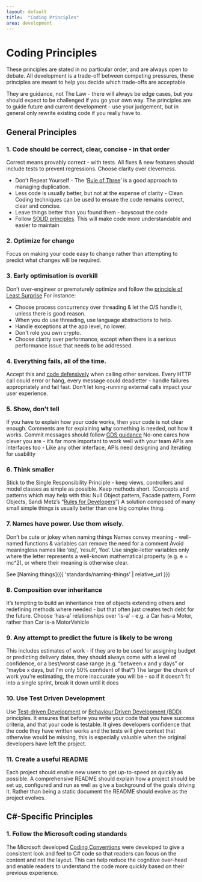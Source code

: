 ```yaml
---
layout: default
title:  "Coding Principles"
area: development
---
```


# Coding Principles

These principles are stated in no particular order, and are always open to debate. All development is a trade-off between competing pressures, these principles are meant to help you decide which trade-offs are acceptable.

They are guidance, not The Law - there will always be edge cases, but you should expect to be challenged if you go your own way. The principles are to guide future and current development - use your judgement, but in general only rewrite existing code if you really have to.

## General Principles

### 1. Code should be correct, clear, concise - in that order

Correct means provably correct - with tests. All fixes & new features should include tests to prevent regressions.
Choose clarity over cleverness.
* Don’t Repeat Yourself - The ‘[Rule of Three](https://en.wikipedia.org/wiki/Rule_of_three_(computer_programming))’ is a good approach to managing duplication. 
* Less code is usually better, but not at the expense of clarity - Clean Coding techniques can be used to ensure the code remains correct, clear and concise.
* Leave things better than you found them - boyscout the code
* Follow [SOLID principles](https://en.wikipedia.org/wiki/SOLID). This will make code more understandable and easier to maintain

### 2. Optimize for change
Focus on making your code easy to change rather than attempting to predict what changes will be required.

### 3. Early optimisation is overkill
Don’t over-engineer or prematurely optimize and follow the [principle of Least Surprise](https://en.wikipedia.org/wiki/Principle_of_least_astonishment)  For instance:
* Choose process concurrency over threading & let the O/S handle it, unless there is good reason.
* When you do use threading, use language abstractions to help. 
* Handle exceptions at the app level, no lower.
* Don't role you own crypto.
* Choose clarity over performance, except when there is a serious performance issue that needs to be addressed.

### 4. Everything fails, all of the time.
Accept this and [code defensively](https://en.wikipedia.org/wiki/Defensive_programming) when calling other services.
Every HTTP call could error or hang, every message could deadletter - handle failures appropriately and fail fast. Don’t let long-running external calls impact your user experience.

### 5. Show, don't tell
If you have to explain how your code works, then your code is not clear enough.
Comments are for explaining <strong>why</strong> something is needed, not how it works.
Commit messages should follow [GDS guidance](https://www.gov.uk/service-manual/technology/maintaining-version-control-in-coding#writing-commit-messages)
No-one cares how clever you are - it’s far more important to work well with your team
APIs are interfaces too - Like any other interface, APIs need designing and iterating for usability

### 6. Think smaller
Stick to the Single Responsibility Principle - keep views, controllers and model classes as simple as possible. Keep methods short. (Concepts and patterns which may help with this: Null Object pattern, Facade pattern, Form Objects, Sandi Metz’s “[Rules for Developers](https://robots.thoughtbot.com/sandi-metz-rules-for-developers)”)
A solution composed of many small simple things is usually better than one big complex thing.

### 7. Names have power. Use them wisely.
Don’t be cute or jokey when naming things
Names convey meaning - well-named functions & variables can remove the need for a comment
Avoid meaningless names like ‘obj’, ‘result’, ‘foo’.
Use single-letter variables only where the letter represents a well-known mathematical property (e.g. e = mc^2), or where their meaning is otherwise clear.

See [Naming things]({{ 'standards/naming-things' | relative_url  }})

### 8. Composition over inheritance
It’s tempting to build an inheritance tree of objects extending others and redefining methods where needed - but that often just creates tech debt for the future. Choose ‘has-a’ relationships over ‘is-a’ - e.g. a Car has-a Motor, rather than Car is-a MotorVehicle

### 9. Any attempt to predict the future is likely to be wrong
This includes estimates of work - if they are to be used for assigning budget or predicting delivery dates, they should always come with a level of confidence, or a best/worst case range (e.g. “between x and y days” or “maybe x days, but I'm only 50% confident of that”)
The larger the chunk of work you’re estimating, the more inaccurate you will be - so if it doesn’t fit into a single sprint, break it down until it does

### 10. Use Test Driven Development
Use [Test-driven Development](https://en.wikipedia.org/wiki/Test-driven_development) or [Behaviour Driven Development (BDD)](http://dannorth.net/introducing-bdd/) principles. It ensures that before you write your code that you have success criteria, and that your code is testable. It gives developers confidence that the code they have written works and the tests will give context that otherwise would be missing, this is especially valuable when the original developers have left the project.

### 11. Create a useful README
Each project should enable new users to get up-to-speed as quickly as possible. A comprehensive README should explain how a project should be set up, configured and run as well as give a background of the goals driving it. Rather than being a static document the README should evolve as the project evolves.

## C#-Specific Principles

### 1. Follow the Microsoft coding standards
The Microsoft developed [Coding Conventions](https://docs.microsoft.com/en-us/dotnet/csharp/programming-guide/inside-a-program/coding-conventions) were  developed to give a consistent look and feel to C# code so that readers can focus on the content and not the layout. This can help reduce the cognitive over-head and enable readers to understand the code more quickly based on their previous experience.
